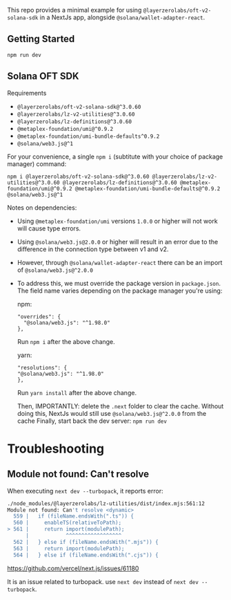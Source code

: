 This repo provides a minimal example for using `@layerzerolabs/oft-v2-solana-sdk` in a NextJs app, alongside `@solana/wallet-adapter-react`.

## Getting Started

`npm run dev`

## Solana OFT SDK


Requirements
- `@layerzerolabs/oft-v2-solana-sdk@^3.0.60`
- `@layerzerolabs/lz-v2-utilities@^3.0.60`
- `@layerzerolabs/lz-definitions@^3.0.60`
- `@metaplex-foundation/umi@^0.9.2`
- `@metaplex-foundation/umi-bundle-defaults^0.9.2`
- `@solana/web3.js@^1`

For your convenience, a single `npm i` (subtitute with your choice of package manager) command:


```
npm i @layerzerolabs/oft-v2-solana-sdk@^3.0.60 @layerzerolabs/lz-v2-utilities@^3.0.60 @layerzerolabs/lz-definitions@^3.0.60 @metaplex-foundation/umi@^0.9.2 @metaplex-foundation/umi-bundle-defaults@^0.9.2 @solana/web3.js@^1
```

Notes on dependencies:

- Using `@metaplex-foundation/umi` versions `1.0.0` or higher will not work will cause type errors.
- Using `@solana/web3.js@2.0.0` or higher will result in an error due to the difference in the connection type between v1 and v2. 
- However, through `@solana/wallet-adapter-react` there can be an import of `@solana/web3.js@^2.0.0`
- To address this, we must override the package version in `package.json`. The field name varies depending on the package manager you're using:

  npm:

  ```
  "overrides": {
    "@solana/web3.js": "^1.98.0"
  },
  ```

  Run `npm i` after the above change.


  yarn:

    ```
  "resolutions": {
    "@solana/web3.js": "^1.98.0"
  },
  ```

  Run `yarn install` after the above change.


  Then, IMPORTANTLY: delete the `.next` folder to clear the cache. Without doing this, NextJs would still use `@solana/web3.js@^2.0.0` from the cache
  Finally, start back the dev server: `npm run dev`

# Troubleshooting
## Module not found: Can't resolve <dynamic>
When executing `next dev --turbopack`, it reports error:

```bash
./node_modules/@layerzerolabs/lz-utilities/dist/index.mjs:561:12
Module not found: Can't resolve <dynamic>
  559 |   if (fileName.endsWith(".ts")) {
  560 |     enableTS(relativeToPath);
> 561 |     return import(modulePath);
      |            ^^^^^^^^^^^^^^^^^^
  562 |   } else if (fileName.endsWith(".mjs")) {
  563 |     return import(modulePath);
  564 |   } else if (fileName.endsWith(".cjs")) {
```
https://github.com/vercel/next.js/issues/61180

It is an issue related to turbopack. use `next dev` instead of `next dev --turbopack`.
